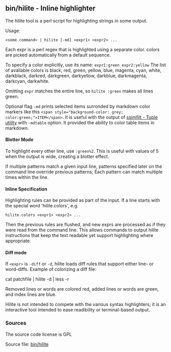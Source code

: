## bin/hilite - Inline highlighter
<a href="#bin-hilite"></a>

The hilite tool is a perl script for highlighting strings in some output.

Usage:

    <some command> | hilite [-md] <expr1> <expr2> ...

Each expr is a perl regex that is highlighted using a separate color.
colors are picked automatically from a default sequence.

To specify a color explicitly, use its name: `expr1:green expr2:yellow`
The list of available colors is black, red, green, yellow, blue, magenta, cyan, white, darkblack, 
darkred, darkgreen, darkyellow, darkblue, darkmagenta, darkcyan, darkwhite.

Omitting `expr` matches the entire line, so `hilite :green` makes all lines green.

Optional flag ``-md`` prints selected items surronded by markdown color markers like this ``<span style="background-color: grey; color:green;">ITEM</span>``.
It is useful with the output of [ssimfilt - Tuple utility](/txt/exe/ssimfilt/README.md) with ``-mdtable`` option.
It provided the ability to color table items in markdown.

#### Blotter Mode
<a href="#blotter-mode"></a>

To highlight every other line, use `:green%2`. This is useful with values of 5
when the output is wide, creating a blotter effect.

If multiple patterns match a given input line, patterns specified later
on the command line override previous patterns; Each pattern can match multiple
times within the line.

#### Inline Specification
<a href="#inline-specification"></a>

Highlighting rules can be provided as part of the input.
If a line starts with the special word 'hilite.colors', e.g.

    hilite.colors <expr1> <expr2> ...

Then the previous rules are flushed,
and new exprs are processed as if they were read from the command line.
This allows commands to output hilite instructions that keep the text readable
yet support highlighting where appropriate.

#### Diff mode
<a href="#diff-mode"></a>

If `<expr>` is `-diff` or `-d`, hilite loads diff rules that support either line-
or word-diffs. Example of colorizing a diff file:

   cat patchfile | hilite -d | less -r

Removed lines or words are colored red, added lines or words are green, and index
lines are blue.

Hilite is not intended to compete with the various syntax highlighters; it is an
interactive tool intended to ease readibility or terminal-based output.

### Sources
<a href="#sources"></a>
<!-- dev.mdmark  mdmark:MDSECTION  state:BEG_AUTO  param:Sources -->
The source code license is GPL

Source file: [bin/hilite](/bin/hilite)

<!-- dev.mdmark  mdmark:MDSECTION  state:END_AUTO  param:Sources -->

